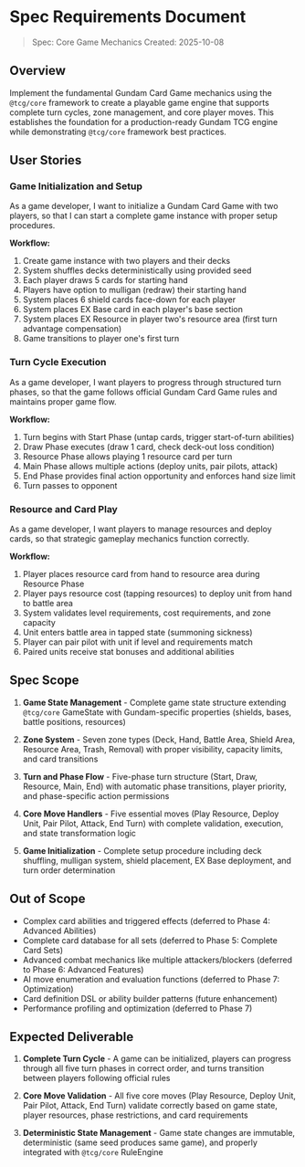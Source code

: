 # Spec Requirements Document

> Spec: Core Game Mechanics
> Created: 2025-10-08

## Overview

Implement the fundamental Gundam Card Game mechanics using the `@tcg/core` framework to create a playable game engine that supports complete turn cycles, zone management, and core player moves. This establishes the foundation for a production-ready Gundam TCG engine while demonstrating `@tcg/core` framework best practices.

## User Stories

### Game Initialization and Setup

As a game developer, I want to initialize a Gundam Card Game with two players, so that I can start a complete game instance with proper setup procedures.

**Workflow:**
1. Create game instance with two players and their decks
2. System shuffles decks deterministically using provided seed
3. Each player draws 5 cards for starting hand
4. Players have option to mulligan (redraw) their starting hand
5. System places 6 shield cards face-down for each player
6. System places EX Base card in each player's base section
7. System places EX Resource in player two's resource area (first turn advantage compensation)
8. Game transitions to player one's first turn

### Turn Cycle Execution

As a game developer, I want players to progress through structured turn phases, so that the game follows official Gundam Card Game rules and maintains proper game flow.

**Workflow:**
1. Turn begins with Start Phase (untap cards, trigger start-of-turn abilities)
2. Draw Phase executes (draw 1 card, check deck-out loss condition)
3. Resource Phase allows playing 1 resource card per turn
4. Main Phase allows multiple actions (deploy units, pair pilots, attack)
5. End Phase provides final action opportunity and enforces hand size limit
6. Turn passes to opponent

### Resource and Card Play

As a game developer, I want players to manage resources and deploy cards, so that strategic gameplay mechanics function correctly.

**Workflow:**
1. Player places resource card from hand to resource area during Resource Phase
2. Player pays resource cost (tapping resources) to deploy unit from hand to battle area
3. System validates level requirements, cost requirements, and zone capacity
4. Unit enters battle area in tapped state (summoning sickness)
5. Player can pair pilot with unit if level and requirements match
6. Paired units receive stat bonuses and additional abilities

## Spec Scope

1. **Game State Management** - Complete game state structure extending `@tcg/core` GameState with Gundam-specific properties (shields, bases, battle positions, resources)

2. **Zone System** - Seven zone types (Deck, Hand, Battle Area, Shield Area, Resource Area, Trash, Removal) with proper visibility, capacity limits, and card transitions

3. **Turn and Phase Flow** - Five-phase turn structure (Start, Draw, Resource, Main, End) with automatic phase transitions, player priority, and phase-specific action permissions

4. **Core Move Handlers** - Five essential moves (Play Resource, Deploy Unit, Pair Pilot, Attack, End Turn) with complete validation, execution, and state transformation logic

5. **Game Initialization** - Complete setup procedure including deck shuffling, mulligan system, shield placement, EX Base deployment, and turn order determination

## Out of Scope

- Complex card abilities and triggered effects (deferred to Phase 4: Advanced Abilities)
- Complete card database for all sets (deferred to Phase 5: Complete Card Sets)
- Advanced combat mechanics like multiple attackers/blockers (deferred to Phase 6: Advanced Features)
- AI move enumeration and evaluation functions (deferred to Phase 7: Optimization)
- Card definition DSL or ability builder patterns (future enhancement)
- Performance profiling and optimization (deferred to Phase 7)

## Expected Deliverable

1. **Complete Turn Cycle** - A game can be initialized, players can progress through all five turn phases in correct order, and turns transition between players following official rules

2. **Core Move Validation** - All five core moves (Play Resource, Deploy Unit, Pair Pilot, Attack, End Turn) validate correctly based on game state, player resources, phase restrictions, and card requirements

3. **Deterministic State Management** - Game state changes are immutable, deterministic (same seed produces same game), and properly integrated with `@tcg/core` RuleEngine

